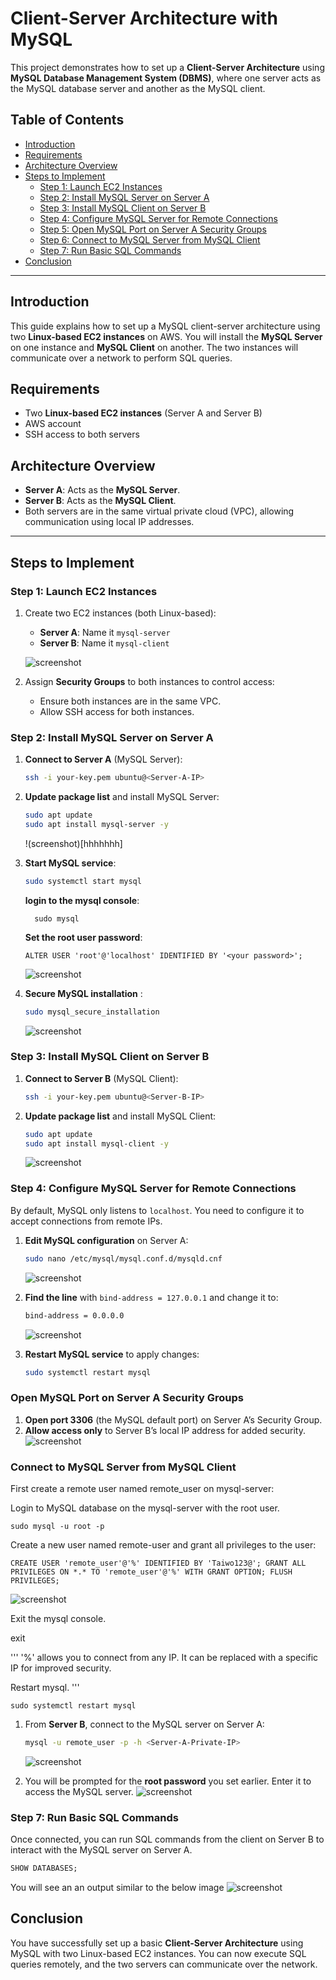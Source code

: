 # Client-Server Architecture with MySQL

This project demonstrates how to set up a **Client-Server Architecture** using **MySQL Database Management System (DBMS)**, where one server acts as the MySQL database server and another as the MySQL client.

## Table of Contents
- [Introduction](#introduction)
- [Requirements](#requirements)
- [Architecture Overview](#architecture-overview)
- [Steps to Implement](#steps-to-implement)
  - [Step 1: Launch EC2 Instances](#step-1-launch-ec2-instances)
  - [Step 2: Install MySQL Server on Server A](#step-2-install-mysql-server-on-server-a)
  - [Step 3: Install MySQL Client on Server B](#step-3-install-mysql-client-on-server-b)
  - [Step 4: Configure MySQL Server for Remote Connections](#step-4-configure-mysql-server-for-remote-connections)
  - [Step 5: Open MySQL Port on Server A Security Groups](#step-5-open-mysql-port-on-server-a-security-groups)
  - [Step 6: Connect to MySQL Server from MySQL Client](#step-6-connect-to-mysql-server-from-mysql-client)
  - [Step 7: Run Basic SQL Commands](#step-7-run-basic-sql-commands)
- [Conclusion](#conclusion)

---

## Introduction
This guide explains how to set up a MySQL client-server architecture using two **Linux-based EC2 instances** on AWS. You will install the **MySQL Server** on one instance and **MySQL Client** on another. The two instances will communicate over a network to perform SQL queries.

## Requirements
- Two **Linux-based EC2 instances** (Server A and Server B)
- AWS account
- SSH access to both servers

## Architecture Overview
- **Server A**: Acts as the **MySQL Server**.
- **Server B**: Acts as the **MySQL Client**.
- Both servers are in the same virtual private cloud (VPC), allowing communication using local IP addresses.

---

## Steps to Implement

### Step 1: Launch EC2 Instances
1. Create two EC2 instances (both Linux-based):
   - **Server A**: Name it `mysql-server`
   - **Server B**: Name it `mysql-client`

   ![screenshot](https://github.com/Prince-Tee/stegHub_Client-Server/blob/main/screenshots%20from%20my%20local%20env/launching%20myserver%20and%20myclient%20on%20ec2.PNG)

2. Assign **Security Groups** to both instances to control access:
   - Ensure both instances are in the same VPC.
   - Allow SSH access for both instances.

### Step 2: Install MySQL Server on Server A
1. **Connect to Server A** (MySQL Server):
   ```bash
   ssh -i your-key.pem ubuntu@<Server-A-IP>
   ```

2. **Update package list** and install MySQL Server:
   ```bash
   sudo apt update
   sudo apt install mysql-server -y
   ```
   !(screenshot)[hhhhhhh]
3. **Start MySQL service**:
   ```bash
   sudo systemctl start mysql
    ```
    **login to the mysql console**:
   ```
     sudo mysql
   ```
   **Set the root user password**:
    ```
    ALTER USER 'root'@'localhost' IDENTIFIED BY '<your password>';
    ```
     ![screenshot](https://github.com/Prince-Tee/stegHub_Client-Server/blob/main/screenshots%20from%20my%20local%20env/sudo%20sql_setting%20password.PNG)

4. **Secure MySQL installation** :
   ```bash
   sudo mysql_secure_installation
   ```
   ![screenshot](https://github.com/Prince-Tee/stegHub_Client-Server/blob/main/screenshots%20from%20my%20local%20env/mysql%20installation.PNG)

### Step 3: Install MySQL Client on Server B
1. **Connect to Server B** (MySQL Client):
   ```bash
   ssh -i your-key.pem ubuntu@<Server-B-IP>
   ```
   

2. **Update package list** and install MySQL Client:
   ```bash
   sudo apt update
   sudo apt install mysql-client -y
   ```
   ![screenshot](https://github.com/Prince-Tee/stegHub_Client-Server/blob/main/screenshots%20from%20my%20local%20env/mysql%20installed%20for%20mysql%20client.PNG)

### Step 4: Configure MySQL Server for Remote Connections
By default, MySQL only listens to `localhost`. You need to configure it to accept connections from remote IPs.

1. **Edit MySQL configuration** on Server A:
   ```bash
   sudo nano /etc/mysql/mysql.conf.d/mysqld.cnf
   ```
   ![screenshot](https://github.com/Prince-Tee/stegHub_Client-Server/blob/main/screenshots%20from%20my%20local%20env/nano%20into%20the%20sql%20config%20to%20chage%20the%20bind%20address.PNG)

2. **Find the line** with `bind-address = 127.0.0.1` and change it to:
   ```bash
   bind-address = 0.0.0.0
   ```
   ![screenshot](https://github.com/Prince-Tee/stegHub_Client-Server/blob/main/screenshots%20from%20my%20local%20env/bind%20address%20changed.PNG)

3. **Restart MySQL service** to apply changes:
   ```bash
   sudo systemctl restart mysql
   ```

### Open MySQL Port on Server A Security Groups
1. **Open port 3306** (the MySQL default port) on Server A’s Security Group. 
2. **Allow access only** to Server B’s local IP address for added security.
![screenshot](https://github.com/Prince-Tee/stegHub_Client-Server/blob/main/screenshots%20from%20my%20local%20env/configure%20private%20ip%20of%20mysql%20client%20in%20inbound%20rule%20of%20mysql%20server.PNG)

### Connect to MySQL Server from MySQL Client
First create a remote user named remote_user on mysql-server:

Login to MySQL database on the mysql-server with the root user.
```
sudo mysql -u root -p
```
Create a new user named remote-user and grant all privileges to the user:
```
CREATE USER 'remote_user'@'%' IDENTIFIED BY 'Taiwo123@'; GRANT ALL PRIVILEGES ON *.* TO 'remote_user'@'%' WITH GRANT OPTION; FLUSH PRIVILEGES;
```
![screenshot](https://github.com/Prince-Tee/stegHub_Client-Server/blob/main/screenshots%20from%20my%20local%20env/creating%20a%20remote%20user%20with%20priviledges.PNG)

Exit the mysql console.

exit

'''
'%' allows you to connect from any IP. It can be replaced with a specific IP for improved security.

Restart mysql.
'''
```
sudo systemctl restart mysql
```

1. From **Server B**, connect to the MySQL server on Server A:
   ```bash
   mysql -u remote_user -p -h <Server-A-Private-IP>
   ```
   ![screenshot](https://github.com/Prince-Tee/stegHub_Client-Server/blob/main/screenshots%20from%20my%20local%20env/connecting%20to%20mysql%20server%20from%20mysql%20client.PNG)

2. You will be prompted for the **root password** you set earlier. Enter it to access the MySQL server.
   ![screenshot](https://github.com/Prince-Tee/stegHub_Client-Server/blob/main/screenshots%20from%20my%20local%20env/connecting%20to%20mysql%20server%20from%20mysql%20client.PNG)

### Step 7: Run Basic SQL Commands
Once connected, you can run SQL commands from the client on Server B to interact with the MySQL server on Server A.


```sql
SHOW DATABASES;
```
You will see an an output similar to the below image
 ![screenshot](https://github.com/Prince-Tee/stegHub_Client-Server/blob/main/screenshots%20from%20my%20local%20env/SHOW%20DATABASES%3B.PNG)


## Conclusion
You have successfully set up a basic **Client-Server Architecture** using MySQL with two Linux-based EC2 instances. You can now execute SQL queries remotely, and the two servers can communicate over the network.

